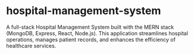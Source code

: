 # hospital-management-system
A full-stack Hospital Management System built with the MERN stack (MongoDB, Express, React, Node.js). This application streamlines hospital operations, manages patient records, and enhances the efficiency of healthcare services.

